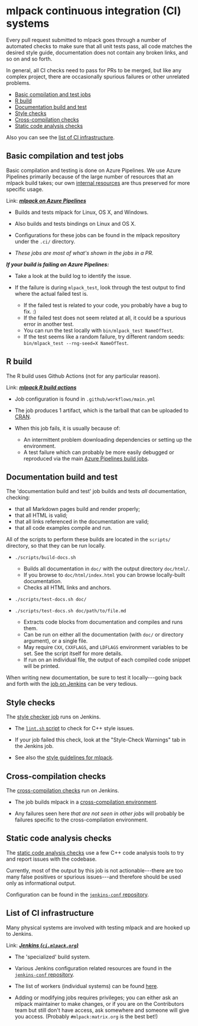 # mlpack continuous integration (CI) systems

Every pull request submitted to mlpack goes through a number of automated checks
to make sure that all unit tests pass, all code matches the desired style guide,
documentation does not contain any broken links, and so on and so forth.

In general, all CI checks need to pass for PRs to be merged, but like any
complex project, there are occasionally spurious failures or other unrelated
problems.

 * [Basic compilation and test jobs](#basic-compilation-and-test-jobs)
 * [R build](#r-build)
 * [Documentation build and test](#documentation-build-and-test)
 * [Style checks](#style-checks)
 * [Cross-compilation checks](#cross-compilation-checks)
 * [Static code analysis checks](#static-code-analysis-checks)

Also you can see the [list of CI infrastructure](#list-of-ci-infrastructure).

## Basic compilation and test jobs

Basic compilation and testing is done on Azure Pipelines.
We use Azure Pipelines primarily because of the large number of resources that
an mlpack build takes; our own [internal resources](#list-of-ci-infrastructure)
are thus preserved for more specific usage.

Link: [***mlpack on Azure Pipelines***](https://dev.azure.com/mlpack/mlpack/_build/)

 * Builds and tests mlpack for Linux, OS X, and Windows.

 * Also builds and tests bindings on Linux and OS X.

 * Configurations for these jobs can be found in the mlpack repository under the
   `.ci/` directory.

 * *These jobs are most of what's shown in the jobs in a PR.*

***If your build is failing on Azure Pipelines:***

 * Take a look at the build log to identify the issue.

 * If the failure is during `mlpack_test`, look through the test output to find
   where the actual failed test is.
   - If the failed test is related to your code, you probably have a bug to fix.
     :)
   - If the failed test does not seem related at all, it could be a spurious
     error in another test.
   - You can run the test locally with `bin/mlpack_test NameOfTest`.
   - If the test seems like a random failure, try different random seeds:
     `bin/mlpack_test --rng-seed=X NameOfTest`.

## R build

The R build uses Github Actions (not for any particular reason).

Link: [***mlpack R build actions***](https://github.com/mlpack/mlpack/actions/workflows/main.yml)

 * Job configuration is found in `.github/workflows/main.yml`

 * The job produces 1 artifact, which is the tarball that can be uploaded to
   [CRAN](https://cran.r-project.org/).

 * When this job fails, it is usually because of:
   - An intermittent problem downloading dependencies or setting up the
     environment.
   - A test failure which can probably be more easily debugged or reproduced via
     the main [Azure Pipelines build jobs](#basic-compilation-and-test-jobs).

## Documentation build and test

The 'documentation build and test' job builds and tests *all* documentation,
checking:

 * that all Markdown pages build and render properly;
 * that all HTML is valid;
 * that all links referenced in the documentation are valid;
 * that all code examples compile and run.

All of the scripts to perform these builds are located in the `scripts/`
directory, so that they can be run locally.

 * `./scripts/build-docs.sh`
   - Builds all documentation in `doc/` with the output directory `doc/html/`.
   - If you browse to `doc/html/index.html` you can browse locally-built
     documentation.
   - Checks all HTML links and anchors.

 * `./scripts/test-docs.sh doc/`
 * `./scripts/test-docs.sh doc/path/to/file.md`
   - Extracts code blocks from documentation and compiles and runs them.
   - Can be run on either all the documentation (with `doc/` or directory
     argument), or a single file.
   - May require `CXX`, `CXXFLAGS`, and `LDFLAGS` environment variables to be
     set.  See the script itself for more details.
   - If run on an individual file, the output of each compiled code snippet will
     be printed.

When writing new documentation, be sure to test it locally---going back and
forth with the
[job on Jenkins](http://ci.mlpack.org/job/pull-request%20documentation%20build%20and%20test/)
can be very tedious.

## Style checks

The [style checker job](http://ci.mlpack.org/job/pull-requests%20mlpack%20style%20checks/) runs on Jenkins.

 * The [`lint.sh` script](https://github.com/mlpack/jenkins-conf/blob/master/linter/lint.sh) to check for C++ style issues.

 * If your job failed this check, look at the "Style-Check Warnings" tab in the
   Jenkins job.

 * See also the
   [style guidelines for mlpack](https://github.com/mlpack/mlpack/wiki/DesignGuidelines#style-guidelines).

## Cross-compilation checks

The [cross-compilation checks](http://ci.mlpack.org/job/CrossCompile-mlpack-for-embedded-aarch64/)
run on Jenkins.

 * The job builds mlpack in a
   [cross-compilation environment](../embedded/supported_boards.md).

 * Any failures seen here *that are not seen in other jobs* will probably be
   failures specific to the cross-compilation environment.

## Static code analysis checks

The [static code analysis checks](http://ci.mlpack.org/job/pull-requests-mlpack-static-code-analysis/)
use a few C++ code analysis tools to try and report issues with the codebase.

Currently, most of the output by this job is not actionable---there are too many
false positives or spurious issues---and therefore should be used only as
informational output.

Configuration can be found in the
[`jenkins-conf` repository](https://github.com/mlpack/jenkins-conf).

## List of CI infrastructure

Many physical systems are involved with testing mlpack and are hooked up to
Jenkins.

Link: [***Jenkins (`ci.mlpack.org`)***](https://ci.mlpack.org)

 * The 'specialized' build system.

 * Various Jenkins configuration related resources are found in the
   [`jenkins-conf` repository](https://github.com/mlpack/jenkins-conf/).

 * The list of workers (individual systems) can be found
   [here](http://ci.mlpack.org/computer/).

 * Adding or modifying jobs requires privileges; you can either ask an mlpack
   maintainer to make changes, or if you are on the Contributors team but still
   don't have access, ask somewhere and someone will give you access.  (Probably
   `#mlpack:matrix.org` is the best bet!)
